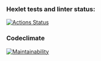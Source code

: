 ### Hexlet tests and linter status:
[![Actions Status](https://github.com/sibgatullin-i/frontend-project-44/workflows/hexlet-check/badge.svg)](https://github.com/sibgatullin-i/frontend-project-44/actions)

### Codeclimate
[![Maintainability](https://api.codeclimate.com/v1/badges/ded8b42c1766373df13d/maintainability)](https://codeclimate.com/github/sibgatullin-i/frontend-project-44/maintainability)
